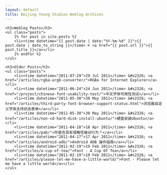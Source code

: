 ```yaml
---
layout: default
title: Beijing Young Studios Weblog Archives
---
```


<div id="main" role="main">

    <h3>Weblog Posts</h3>
    <ul class="posts">
        {% for post in site.posts %}
        <li><time datetime="{{ post.date | date:"%Y-%m-%d" }}">{{ post.date | date_to_string }}</time> ⌦ <a href="{{ post.url }}">{{ post.title }}</a></li>
        {% endfor %}
    </ul>
	
	<h3>Older Posts</h3>
	<ul class="posts">
		<li><time datetime="2011-07-29">29 Jul 2011</time> &#x2326; <a href="/articles/rgba-argb-converter/">RGBa for Internet Explorer</a></li>
		<li><time datetime="2011-06-24">24 Jun 2011</time> &#x2326; <a href="/project/chinese-font-usability-test/">中文字体可用性测试</a></li>
		<li><time datetime="2011-05-30">30 May 2011</time> &#x2326; <a href="/articles/third-party-font-browser-support-status.html">浏览器自定义字体支持状态表单</a></li>
		<li><time datetime="2011-05-30">30 May 2011</time> &#x2326; <a href="/articles/non-cd-hard-disk-install-ubuntu/">硬盘安装Ubuntu</a></li>
		<li><time datetime="2011-04-18">18 Apr 2011</time> &#x2326; <a href="/articles/pab/">你是否具有侵略性被动行为？</a></li>
		<li><time datetime="2011-04-17">17 Apr 2011</time> &#x2326; <a href="/articles/android-adb/">Android ADB 操作指南</a></li>
		<li><time datetime="2011-02-19">19 Feb 2011</time> &#x2326; <a href="/articles/a-cup-of-tea/">Font - A Cup Of Tea</a></li>
		<li><time datetime="2011-02-19">19 Feb 2011</time> &#x2326; <a href="/articles/please-let-me-have-a-little-world/">Font - Please let me have a little world</a></li>
	</ul>
	
</div>